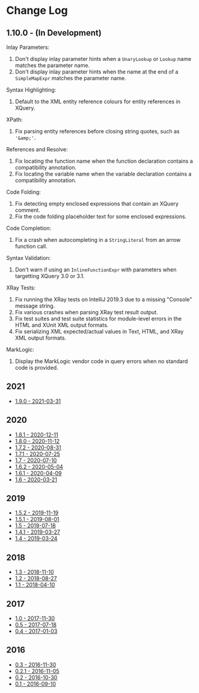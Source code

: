 # Change Log

## 1.10.0 - (In Development)

Inlay Parameters:

1. Don't display inlay parameter hints when a `UnaryLookup` or `Lookup` name matches the parameter name.
1. Don't display inlay parameter hints when the name at the end of a `SimpleMapExpr` matches the parameter name.

Syntax Highlighting:

1. Default to the XML entity reference colours for entity references in XQuery.

XPath:

1. Fix parsing entity references before closing string quotes, such as `'&amp;'`.

References and Resolve:

1. Fix locating the function name when the function declaration contains a compatibility annotation.
1. Fix locating the variable name when the variable declaration contains a compatibility annotation.

Code Folding:

1. Fix detecting empty enclosed expressions that contain an XQuery comment.
1. Fix the code folding placeholder text for some enclosed expressions.

Code Completion:

1. Fix a crash when autocompleting in a `StringLiteral` from an arrow function call.

Syntax Validation:

1. Don't warn if using an `InlineFunctionExpr` with parameters when targetting XQuery 3.0 or 3.1.

XRay Tests:

1. Fix running the XRay tests on IntelliJ 2019.3 due to a missing "Console" message string.
1. Fix various crashes when parsing XRay test result output.
1. Fix test suites and test suite statistics for module-level errors in the HTML and XUnit XML output formats.
1. Fix serializing XML expected/actual values in Text, HTML, and XRay XML output formats.

MarkLogic:

1. Display the MarkLogic vendor code in query errors when no standard code is provided.

## 2021

*  [1.9.0 - 2021-03-31](docs/_posts/2021-03-31-release-1.9.0.md)

## 2020

*  [1.8.1 - 2020-12-11](docs/_posts/2020-12-11-release-1.8.1.md)
*  [1.8.0 - 2020-11-12](docs/_posts/2020-11-12-release-1.8.0.md)
*  [1.7.2 - 2020-08-31](docs/_posts/2020-08-31-release-1.7.2.md)
*  [1.7.1 - 2020-07-25](docs/_posts/2020-07-25-release-1.7.1.md)
*  [1.7 - 2020-07-10](docs/_posts/2020-07-10-release-1.7.md)
*  [1.6.2 - 2020-05-04](docs/_posts/2020-05-04-release-1.6.2.md)
*  [1.6.1 - 2020-04-09](docs/_posts/2020-04-09-release-1.6.1.md)
*  [1.6 - 2020-03-21](docs/_posts/2020-03-21-release-1.6.md)

## 2019

*  [1.5.2 - 2019-11-19](docs/_posts/2019-11-19-release-1.5.2.md)
*  [1.5.1 - 2019-08-01](docs/_posts/2019-08-01-release-1.5.1.md)
*  [1.5 - 2019-07-18](docs/_posts/2019-07-18-release-1.5.md)
*  [1.4.1 - 2019-03-27](docs/_posts/2019-03-27-release-1.4.1.md)
*  [1.4 - 2019-03-24](docs/_posts/2019-03-24-release-1.4.md)

## 2018

*  [1.3 - 2018-11-10](docs/_posts/2018-11-10-release-1.3.md)
*  [1.2 - 2018-08-27](docs/_posts/2018-08-27-release-1.2.md)
*  [1.1 - 2018-04-10](docs/_posts/2018-04-10-release-1.1.md)

## 2017

*  [1.0 - 2017-11-30](docs/_posts/2017-11-30-release-1.0.md)
*  [0.5 - 2017-07-18](docs/_posts/2017-07-18-release-0.5.md)
*  [0.4 - 2017-01-03](docs/_posts/2017-01-03-release-0.4.md)

## 2016

*  [0.3 - 2016-11-30](docs/_posts/2016-11-30-release-0.3.md)
*  [0.2.1 - 2016-11-05](docs/_posts/2016-11-05-release-0.2.1.md)
*  [0.2 - 2016-10-30](docs/_posts/2016-10-30-release-0.2.md)
*  [0.1 - 2016-09-10](docs/_posts/2016-09-10-release-0.1.md)
